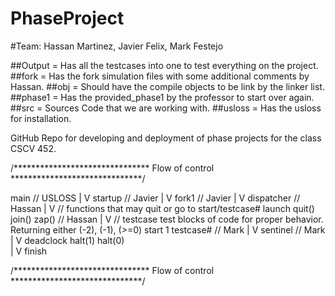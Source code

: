PhaseProject
===

#Team: Hassan Martinez, Javier Felix, Mark Festejo

##Output  = Has all the testcases into one to test everything on the project.
##fork    = Has the fork simulation files with some additional comments by Hassan.
##obj     = Should have the compile objects to be link by the linker list.
##phase1  = Has the provided_phase1 by the professor to start over again.
##src     = Sources Code that we are working with.
##usloss  = Has the usloss for installation.

GitHub Repo for developing and deployment of phase projects for the class CSCV 452.

/******************************* Flow of control ******************************/

main        // USLOSS
  |
  V
startup     // Javier
  |
  V
fork1       // Javier
  |
  V
dispatcher  // Hassan
  |
  V         // functions that may quit or go to start/testcase#
launch      quit()    join()    zap()                             // Hassan
  |
  V         // testcase test blocks of code for proper behavior. Returning either (-2), (-1), (>=0)
start 1     testcase#   // Mark
  |
  V
sentinel                // Mark    
  |
  V
deadclock   halt(1)   halt(0)   
  |
  V
finish

/******************************* Flow of control ******************************/
